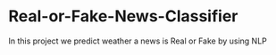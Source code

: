 # Real-or-Fake-News-Classifier
In this project we predict weather a news is Real or Fake by  using NLP
